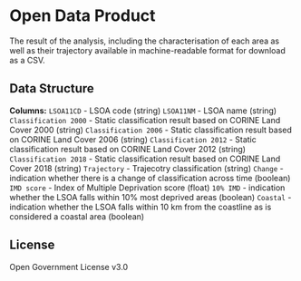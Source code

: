 # Open Data Product

The result of the analysis, including the characterisation of each area as well as their trajectory available in machine-readable format for download as a CSV.

## Data Structure

**Columns:**
`LSOA11CD` - LSOA code (string)
`LSOA11NM` - LSOA name (string)
`Classification 2000` - Static classification result based on CORINE Land Cover 2000 (string)
`Classification 2006` - Static classification result based on CORINE Land Cover 2006 (string)
`Classification 2012` - Static classification result based on CORINE Land Cover 2012 (string)
`Classification 2018` - Static classification result based on CORINE Land Cover 2018 (string)
`Trajectory` - Trajecotry classification (string)
`Change` - indication whether there is a change of classification across time (boolean)
`IMD score` - Index of Multiple Deprivation score (float)
`10% IMD` - indication whether the LSOA falls within 10% most deprived areas (boolean)
`Coastal` - indication whether the LSOA falls within 10 km from the coastline as is considered a coastal area (boolean)

## License
Open Government License v3.0